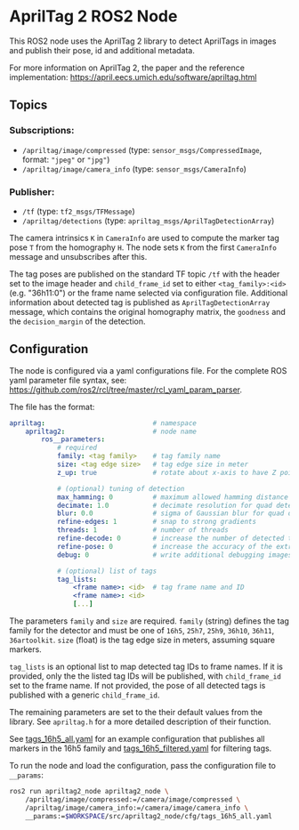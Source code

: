 # AprilTag 2 ROS2 Node

This ROS2 node uses the AprilTag 2 library to detect AprilTags in images and publish their pose, id and additional metadata.

For more information on AprilTag 2, the paper and the reference implementation: https://april.eecs.umich.edu/software/apriltag.html

## Topics

### Subscriptions:
- `/apriltag/image/compressed` (type: `sensor_msgs/CompressedImage`, format: `"jpeg"` or `"jpg"`)
- `/apriltag/image/camera_info` (type: `sensor_msgs/CameraInfo`)

### Publisher:
- `/tf` (type: `tf2_msgs/TFMessage`)
- `/apriltag/detections` (type: `apriltag_msgs/AprilTagDetectionArray`)

The camera intrinsics `K` in `CameraInfo` are used to compute the marker tag pose `T` from the homography `H`. The node sets `K` from the first `CameraInfo` message and unsubscribes after this.

The tag poses are published on the standard TF topic `/tf` with the header set to the image header and `child_frame_id` set to either `<tag_family>:<id>` (e.g. "36h11:0") or the frame name selected via configuration file. Additional information about detected tag is published as `AprilTagDetectionArray` message, which contains the original homography  matrix, the `goodness` and the `decision_margin` of the detection.

## Configuration

The node is configured via a yaml configurations file. For the complete ROS yaml parameter file syntax, see: https://github.com/ros2/rcl/tree/master/rcl_yaml_param_parser.

The file has the format:
```YAML
apriltag:                           # namespace
    apriltag2:                      # node name
        ros__parameters:
            # required
            family: <tag family>    # tag family name
            size: <tag edge size>   # tag edge size in meter
            z_up: true              # rotate about x-axis to have Z pointing upwards

            # (optional) tuning of detection
            max_hamming: 0          # maximum allowed hamming distance (corrected bits)
            decimate: 1.0           # decimate resolution for quad detection
            blur: 0.0               # sigma of Gaussian blur for quad detection
            refine-edges: 1         # snap to strong gradients
            threads: 1              # number of threads
            refine-decode: 0        # increase the number of detected tags
            refine-pose: 0          # increase the accuracy of the extracted pose
            debug: 0                # write additional debugging images to current working directory

            # (optional) list of tags
            tag_lists:
                <frame name>: <id>  # tag frame name and ID
                <frame name>: <id>
                [...]
```

The parameters `family` and `size` are required. `family` (string) defines the tag family for the detector and must be one of `16h5`, `25h7`, `25h9`, `36h10`, `36h11`, `36artoolkit`. `size` (float) is the tag edge size in meters, assuming square markers.

`tag_lists` is an optional list to map detected tag IDs to frame names. If it is provided, only the the listed tag IDs will be published, with `child_frame_id` set to the frame name. If not provided, the pose of all detected tags is published with a generic `child_frame_id`.

The remaining parameters are set to the their default values from the library. See `apriltag.h` for a more detailed description of their function.

See [tags_16h5_all.yaml](node/cfg/tags_16h5_all.yaml) for an example configuration that publishes all markers in the 16h5 family and [tags_16h5_filtered.yaml](node/cfg/tags_16h5_filtered.yaml) for filtering tags.

To run the node and load the configuration, pass the configuration file to `__params`:
```bash
ros2 run apriltag2_node apriltag2_node \
    /apriltag/image/compressed:=/camera/image/compressed \
    /apriltag/image/camera_info:=/camera/image/camera_info \
    __params:=$WORKSPACE/src/apriltag2_node/cfg/tags_16h5_all.yaml
```